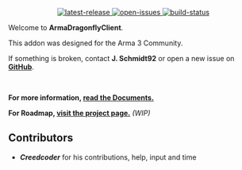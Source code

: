 <p align="center">
	<!-- <img src="https://raw.githubusercontent.com/jschmidt92/ArmaDragonflyClient/master/images/logo.png"> -->
	<a href="https://github.com/jschmidt92/ArmaDragonflyClient/releases/latest">
		<img src="https://img.shields.io/github/v/release/jschmidt92/ArmaDragonflyClient?label=latest%20release" alt="latest-release">
	</a>
		<a href="https://github.com/jschmidt92/ArmaDragonflyClient/issues">
		<img src="https://img.shields.io/github/issues/jschmidt92/ArmaDragonflyClient" alt="open-issues">
	</a>
	<a href="https://github.com/jschmidt92/ArmaDragonflyClient/actions/workflows/build.yml">
		<img src="https://img.shields.io/github/actions/workflow/status/jschmidt92/ArmaDragonflyClient/build.yml?branch=master" alt="build-status">
	</a>
</p>

Welcome to **ArmaDragonflyClient**.

This addon was designed for the Arma 3 Community.

If something is broken, contact **J. Schmidt92** or open a new issue on **[GitHub](https://github.com/jschmidt92/ArmaDragonflyClient/issues)**.

</br>

**For more information, [read the Documents.](https://jschmidt92.github.io/ArmaDragonflyClient/#/)**

**For Roadmap, [visit the project page.](https://github.com/users/jschmidt92/projects/7)** _(WIP)_

## Contributors
* **_Creedcoder_** for his contributions, help, input and time
